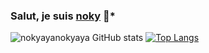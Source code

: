 ### **Salut, je suis [noky](https://github.com/nokyaya) 👋***







![nokyayanokyaya GitHub stats](https://github-readme-stats.vercel.app/api?username=noky&show_icons=true&theme=radical)
[![Top Langs](https://github-readme-stats.vercel.app/api/top-langs/?username=noky&show_icons=true&theme=radical)](https://github.com/noky/github-readme-stats)

